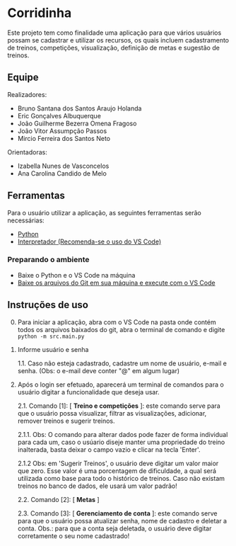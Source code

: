 # Corridinha

Este projeto tem como finalidade uma aplicação para que vários usuários possam se cadastrar e utilizar os recursos, os quais incluem cadastramento de treinos, competições, visualização, definição de metas e sugestão de treinos.

## Equipe

Realizadores:

* Bruno Santana dos Santos Araujo Holanda
* Eric Gonçalves Albuquerque
* João Guilherme Bezerra Omena Fragoso
* João Vitor Assumpção Passos
* Mircio Ferreira dos Santos Neto


Orientadoras:
* Izabella Nunes de Vasconcelos
* Ana Carolina Candido de Melo

## Ferramentas
Para o usuário utilizar a aplicação, as seguintes ferramentas serão necessárias:

* [Python](https://www.python.org/)
* [Interpretador (Recomenda-se o uso do VS Code)](https://code.visualstudio.com/)

### Preparando o ambiente

* Baixe o Python e o VS Code na máquina
* [Baixe os arquivos do Git em sua máquina e execute com o VS Code](https://github.com/iampassos/projeto-fp-cesar/archive/refs/heads/main.zip)

## Instruções de uso

0. Para iniciar a aplicação, abra com o VS Code na pasta onde contém todos os arquivos baixados do git, abra o terminal de comando e digite `python -m src.main.py`

1. Informe usuário e senha

   1.1. Caso não esteja cadastrado, cadastre um nome de usuário, e-mail e senha. (Obs: o e-mail deve conter "@" em algum lugar)

2. Após o login ser efetuado, aparecerá um terminal de comandos para o usuário digitar a funcionalidade que deseja usar.

   2.1. Comando [1]: [ **Treino e competições** ]: este comando serve para que o usuário possa visualizar, filtrar as visualizações, adicionar, remover treinos e sugerir treinos.

      2.1.1. Obs: O comando para alterar dados pode fazer de forma individual para cada um, caso o usúario diseje manter uma propriedade do treino inalterada, basta deixar o campo vazio e clicar na tecla 'Enter'.

      2.1.2 Obs: em 'Sugerir Treinos', o usuário deve digitar um valor maior que zero. Esse valor é uma porcentagem de dificuldade, a qual será utilizada como base para todo o histórico de treinos. Caso não existam treinos no banco de dados, ele usará um valor padrão!

   2.2. Comando [2]: [ **Metas** ]

   2.3. Comando [3]: [ **Gerenciamento de conta** ]: este comando serve para que o usuário possa atualizar senha, nome de cadastro e deletar a conta. Obs.: para que a conta seja deletada, o usuário deve digitar corretamente o seu nome cadastrado!


